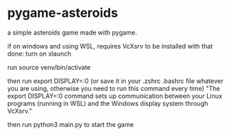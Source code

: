 # pygame-asteroids
a simple asteroids game made with pygame.

if on windows and using WSL, requires VcXsrv to be installed
with that done:
turn on xlaunch

run
source venv/bin/activate

then run
export DISPLAY=:0 (or save it in your .zshrc .bashrc file whatever you are using, otherwise you need to run this command every time)
"The export DISPLAY=:0 command sets up communication between your Linux programs (running in WSL) and the Windows display system through VcXsrv."

then run
python3 main.py to start the game